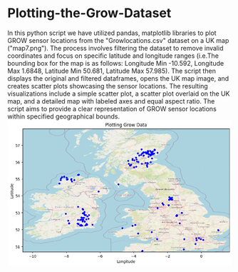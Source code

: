 # Plotting-the-Grow-Dataset
In this python script we have utilized pandas, matplotlib libraries to plot GROW sensor locations from the "Growlocations.csv" dataset on a UK map ("map7.png"). The process involves filtering the dataset to remove invalid coordinates and focus on specific latitude and longitude ranges (i.e.The bounding box for the map is as follows: Longitude Min -10.592, Longitude Max 1.6848, Latitude Min 50.681, Latitude Max 57.985). The script then displays the original and filtered dataframes, opens the UK map image, and creates scatter plots showcasing the sensor locations. The resulting visualizations include a simple scatter plot, a scatter plot overlaid on the UK map, and a detailed map with labeled axes and equal aspect ratio. The script aims to provide a clear representation of GROW sensor locations within specified geographical bounds. 
![image](https://github.com/SmitaPable/Plotting-the-Grow-Dataset/blob/main/Plotting%20the%20Gorw%20dataset%20Output.png)
